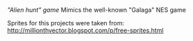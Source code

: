 *"Alien hunt" game*
Mimics the well-known "Galaga" NES game

Sprites for this projects were taken from:
http://millionthvector.blogspot.com/p/free-sprites.html